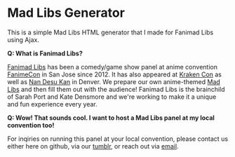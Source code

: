 # Mad Libs Generator
This is a simple Mad Libs HTML generator that I made for Fanimad Libs using Ajax.

**Q: What is Fanimad Libs?**

[Fanimad Libs](http://fanimadlibs.tumblr.com/) has been a comedy/game show panel at anime convention [FanimeCon](http://www.fanime.com/) in San Jose since 2012. It has also appeared at [Kraken Con](http://www.krakencon.com/) as well as [Nan Desu Kan](http://ndkdenver.org/) in Denver. We prepare our own anime-themed [Mad Libs](http://www.madlibs.com/) and then fill them out with the audience! Fanimad Libs is the brainchild of Sarah Port and Kate Densmore and we're working to make it a unique and fun experience every year.

**Q: Wow! That sounds cool. I want to host a Mad Libs panel at my local convention too!**

For inqiries on running this panel at your local convention, please contact us either here on github, via our [tumblr](http://fanimadlibs.tumblr.com/), or reach out via [email](sarahe.port@gmail.com).
